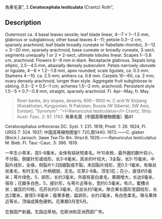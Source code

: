 角果毛茛",
2.**Ceratocephala testiculata** (Crantz) Roth",

## Description
Outermost ca. 4 basal leaves sessile; leaf blade linear, 4--7 × 1--1.5 mm, glabrous or subglabrous; other basal leaves 4--11; petiole 0.3--2 cm, sparsely arachnoid; leaf blade broadly cuneate or flabellate-rhombic, 3--12 × 3--20 mm, sparsely arachnoid, base cuneate or broadly cuneate, 3-sect; segments unequally 1 or 2 × 2-sect, ultimate lobules linear. Scapes 1--5.8 cm, arachnoid. Flowers 6--9 mm in diam. Receptacle glabrous. Sepals long elliptic, 2.5--4.5 mm, abaxially densely puberulent. Petals narrowly obovate or ligulate, 4--6 × 1.2--1.8 mm, apex rounded; scale ligulate, ca. 0.3 mm. Stamens 4--10, ca. 2.5 mm; anthers ca. 0.8 mm. Carpels 10--60, ca. 2 mm; ovary densely arachnoid, longer than style. Aggregate fruit subglobose to oblong, 0.3--2 × 0.5--1 cm; achenes 1.5--2 mm, arachnoid. Persistent style 1.5--5 × 0.7--0.9 mm, straight, sparsely arachnoid. Fl. Apr--May, fr. May.

> River banks, dry slopes, deserts; 600--1600 m. C and W Xinjiang [Kazakhstan, Kyrgyzstan, N Pakistan, Russia (W Siberia); SW Asia, Europe].
  "Synonym": "&lt;I&gt;Ranunculus testiculatus&lt;/I&gt; Crantz, Stirp. Austr. Fasc. 2: 97. 1763.
**角果毛茛（中国高等植物图鉴）图41**

Ceratocephalus orthoceras DC. Syst. 1: 231. 1818; Prodr. 1: 26. 1824; Fl. URSS 7: 324. 1937; 中国高等植物图鉴1: 720,图1440. 1972.——C. glaber (Beck.) Janisch. Заме Тки По Фл. Элът.6. 1926.——Ranunculus testiculatus M. Bieb. Fl. Taur.-Cauc. 3: 386. 1819.

一年生小草本，高5-8厘米，全体有绢状短柔毛。叶10余枚，最外圈的数叶较小，不分裂，倒披针形或线形，长3-6毫米，其余的叶较大，3全裂，长5-15毫米，中裂片线形，全缘，侧裂片1-2回细裂或不裂，末回裂片线形，宽0.5-1毫米，有蛛丝状柔毛，有时无毛；叶柄细弱，无毛。花葶2-8条，顶生1花；花小，直径约5毫米；萼片绿色，5，卵形，长约3毫米，外面有密白柔毛，果期增大，长达8毫米，宿存；花瓣多白色，5，披针形，与萼片近等长，宽约0.5毫米，有爪，蜜槽点状；雄蕊约10枚，花药长约0.3毫米，花丝长约1毫米。聚合果长圆形至圆柱形，长达2厘米，直径5-8毫米；瘦果多数，扁卵形，长约2毫米，有白色柔毛，喙与果体近等长，顶端成黄色硬刺。花果期3月至5月。

在我国产新疆。生路边草地。在欧洲和亚洲西部广布。
